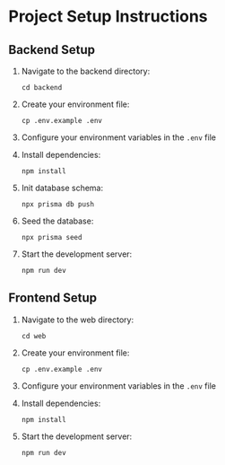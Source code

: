 # Project Setup Instructions

## Backend Setup

1. Navigate to the backend directory:

   ```
   cd backend
   ```

2. Create your environment file:

   ```
   cp .env.example .env
   ```

3. Configure your environment variables in the `.env` file

4. Install dependencies:

   ```
   npm install
   ```

5. Init database schema:

   ```
   npx prisma db push
   ```

6. Seed the database:

   ```
   npx prisma seed
   ```

7. Start the development server:
   ```
   npm run dev
   ```

## Frontend Setup

1. Navigate to the web directory:

   ```
   cd web
   ```

2. Create your environment file:

   ```
   cp .env.example .env
   ```

3. Configure your environment variables in the `.env` file

4. Install dependencies:

   ```
   npm install
   ```

5. Start the development server:
   ```
   npm run dev
   ```

